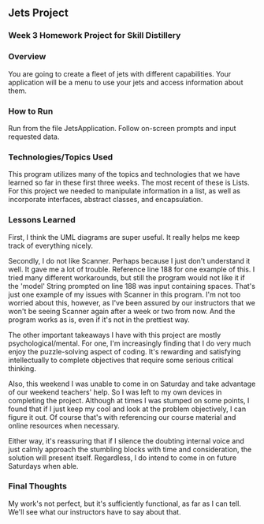 ## Jets Project

### Week 3 Homework Project for Skill Distillery

### Overview

You are going to create a fleet of jets with different capabilities. Your application will be a menu to use your jets and access information about them.

### How to Run
Run from the file JetsApplication. Follow on-screen prompts and input requested data.

### Technologies/Topics Used
This program utilizes many of the topics and technologies that we have learned so far in these first three weeks. The most recent of these is Lists. For this project we needed to manipulate information in a list, as well as incorporate interfaces, abstract classes, and encapsulation.


### Lessons Learned
First, I think the UML diagrams are super useful. It really helps me keep track of everything nicely.

Secondly, I do not like Scanner. Perhaps because I just don't understand it well. It gave me a lot of trouble. Reference line 188 for one example of this. I tried many different workarounds, but still the program would not like it if the 'model' String prompted on line 188 was input containing spaces. That's just one example of my issues with Scanner in this program. I'm not too worried about this, however, as I've been assured by our instructors that we won't be seeing Scanner again after a week or two from now. And the program works as is, even if it's not in the prettiest way.

The other important takeaways I have with this project are mostly psychological/mental. For one, I'm increasingly finding that I do very much enjoy the puzzle-solving aspect of coding. It's rewarding and satisfying intellectually to complete objectives that require some serious critical thinking.

Also, this weekend I was unable to come in on Saturday and take advantage of our weekend teachers' help. So I was left to my own devices in completing the project. Although at times I was stumped on some points, I found that if I just keep my cool and look at the problem objectively, I can figure it out. Of course that's with referencing our course material and online resources when necessary.

Either way, it's reassuring that if I silence the doubting internal voice and just calmly approach the stumbling blocks with time and consideration, the solution will present itself. Regardless, I do intend to come in on future Saturdays when able.

### Final Thoughts

My work's not perfect, but it's sufficiently functional, as far as I can tell. We'll see what our instructors have to say about that.
